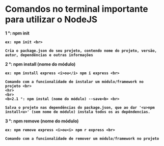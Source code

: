 # Comandos no terminal importante para utilizar o NodeJS

<div>
    <b>1 °: npm init<b> <br>
    
    ex: npm init <br>
    
    Cria o package.json do seu projeto, contendo nome do projeto, versão, autor, dependências e outras informações
</div>
<div>
    <b>2 °: npm install (nome do módulo)<b> <br>

    ex: npm install express <i>ou</i> npm i express <br>
    
    Comando com a funcionalidade de instalar um módulo/framework no projeto <br>
    <hr>
    <br>
    <b>2.1 °: npm instal (nome do módulo) --save<b> <br>

    Salva o projeto nas dependências do package.json, que ao dar '<u>npm install<u>' (sem nome de módulo) instala todos os as depêndencias.
</div>

<div>
    <b>3 °: npm remove (nome do módulo)</b> <br>
    
    ex: npm remove express <i>ou<i> npm r express <br>
    
    Comando com a funcionalidade de remover um módulo/framework no projeto
</div>
